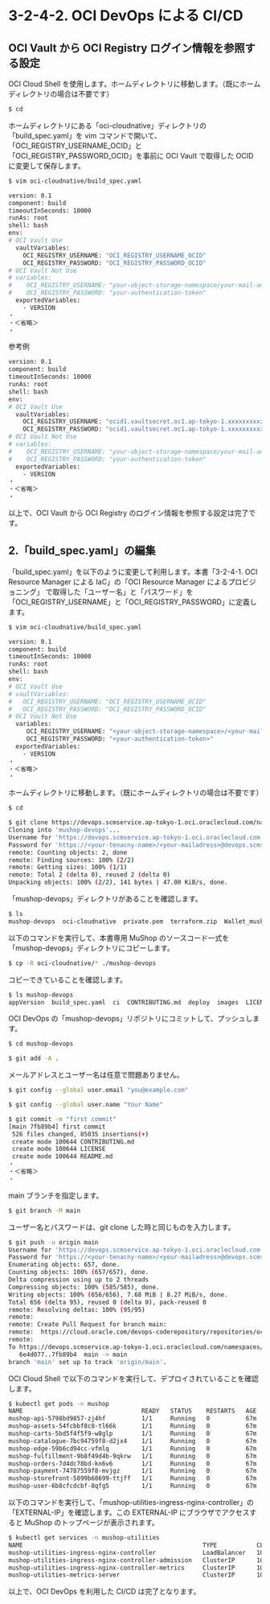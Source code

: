 # 3-2-4-2. OCI DevOps による CI/CD

## OCI Vault から OCI Registry ログイン情報を参照する設定

OCI Cloud Shell を使用します。ホームディレクトリに移動します。（既にホームディレクトリの場合は不要です）

```sh
$ cd
```

ホームディレクトリにある「oci-cloudnative」ディレクトリの「build_spec.yaml」を vim コマンドで開いて、「OCI_REGISTRY_USERNAME_OCID」と「OCI_REGISTRY_PASSWORD_OCID」を事前に OCI Vault で取得した OCID に変更して保存します。

```sh
$ vim oci-cloudnative/build_spec.yaml
```

```sh
version: 0.1
component: build
timeoutInSeconds: 10000
runAs: root
shell: bash
env:
# OCI Vault Use
  vaultVariables:
    OCI_REGISTRY_USERNAME: "OCI_REGISTRY_USERNAME_OCID"
    OCI_REGISTRY_PASSWORD: "OCI_REGISTRY_PASSWORD_OCID"
# OCI Vault Not Use
# variables:
#    OCI_REGISTRY_USERNAME: "your-object-storage-namespace/your-mail-address"
#    OCI_REGISTRY_PASSWORD: "your-authentication-token"
  exportedVariables:
    - VERSION
・
・＜省略＞
・
```

参考例
```sh
version: 0.1
component: build
timeoutInSeconds: 10000
runAs: root
shell: bash
env:
# OCI Vault Use
  vaultVariables:
    OCI_REGISTRY_USERNAME: "ocid1.vaultsecret.oc1.ap-tokyo-1.xxxxxxxxxx"
    OCI_REGISTRY_PASSWORD: "ocid1.vaultsecret.oc1.ap-tokyo-1.xxxxxxxxxx"
# OCI Vault Not Use
# variables:
#    OCI_REGISTRY_USERNAME: "your-object-storage-namespace/your-mail-address"
#    OCI_REGISTRY_PASSWORD: "your-authentication-token"
  exportedVariables:
    - VERSION
・
・＜省略＞
・
```

以上で、OCI Vault から OCI Registry のログイン情報を参照する設定は完了です。  

## 2.「build_spec.yaml」の編集

「build_spec.yaml」を以下のように変更して利用します。本書「3-2-4-1. OCI Resource Manager による IaC」の「OCI Resource Manager によるプロビジョニング」
で取得した「ユーザー名」と「パスワード」を「OCI_REGISTRY_USERNAME」と「OCI_REGISTRY_PASSWORD」に定義します。

```sh
$ vim oci-cloudnative/build_spec.yaml
```

```sh
version: 0.1
component: build
timeoutInSeconds: 10000
runAs: root
shell: bash
env:
# OCI Vault Use
# vaultVariables:
#   OCI_REGISTRY_USERNAME: "OCI_REGISTRY_USERNAME_OCID"
#   OCI_REGISTRY_PASSWORD: "OCI_REGISTRY_PASSWORD_OCID"
# OCI Vault Not Use
  variables:
     OCI_REGISTRY_USERNAME: "<your-object-storage-namespace>/<your-mail-address>"
     OCI_REGISTRY_PASSWORD: "<your-authentication-token>"
  exportedVariables:
    - VERSION
・
・＜省略＞
・
```

ホームディレクトリに移動します。（既にホームディレクトリの場合は不要です）

```sh
$ cd
```

```sh
$ git clone https://devops.scmservice.ap-tokyo-1.oci.oraclecloud.com/namespaces/<your-object-storage-namespace>/projects/mushop/repositories/mushop-devops
Cloning into 'mushop-devops'...
Username for 'https://devops.scmservice.ap-tokyo-1.oci.oraclecloud.com': <your-tenacny-name>/<your-mailadress>
Password for 'https://<your-tenacny-name>/<your-mailadress>@devops.scmservice.ap-tokyo-1.oci.oraclecloud.com': 
remote: Counting objects: 2, done
remote: Finding sources: 100% (2/2)
remote: Getting sizes: 100% (1/1)
remote: Total 2 (delta 0), reused 2 (delta 0)
Unpacking objects: 100% (2/2), 141 bytes | 47.00 KiB/s, done.
```

「mushop-devops」ディレクトリがあることを確認します。

```sh
$ ls
mushop-devops  oci-cloudnative  private.pem  terraform.zip  Wallet_mushopdb_atp  Wallet_mushopdb.zip
```

以下のコマンドを実行して、本書専用 MuShop のソースコード一式を「mushop-devops」ディレクトリにコピーします。

```sh
$ cp -R oci-cloudnative/* ./mushop-devops
```

コピーできていることを確認します。

```sh
$ ls mushop-devops
appVersion  build_spec.yaml  ci  CONTRIBUTING.md  deploy  images  LICENSE  README.md  src  THIRDPARTY.md
```

OCI DevOps の「mushop-devops」リポジトリにコミットして、プッシュします。

```sh
$ cd mushop-devops
```
```sh
$ git add -A .
```

メールアドレスとユーザー名は任意で問題ありません。

```sh
$ git config --global user.email "you@example.com"
```
```sh
$ git config --global user.name "Your Name"
```

```sh
$ git commit -m "first commit"
[main 7fb89b4] first commit
 526 files changed, 85035 insertions(+)
 create mode 100644 CONTRIBUTING.md
 create mode 100644 LICENSE
 create mode 100644 README.md
・
・＜省略＞
・
```

main ブランチを指定します。

```sh
$ git branch -M main
```

ユーザー名とパスワードは、git clone した時と同じものを入力します。

```sh
$ git push -u origin main
Username for 'https://devops.scmservice.ap-tokyo-1.oci.oraclecloud.com': <your-tenacny-name>/<your-mailadress>
Password for 'https://<your-tenacny-name>/<your-mailadress>@devops.scmservice.ap-tokyo-1.oci.oraclecloud.com': 
Enumerating objects: 657, done.
Counting objects: 100% (657/657), done.
Delta compression using up to 2 threads
Compressing objects: 100% (585/585), done.
Writing objects: 100% (656/656), 7.68 MiB | 8.27 MiB/s, done.
Total 656 (delta 95), reused 0 (delta 0), pack-reused 0
remote: Resolving deltas: 100% (95/95)
remote: 
remote: Create Pull Request for branch main:
remote:  https://cloud.oracle.com/devops-coderepository/repositories/ocid1.devopsrepository.oc1.ap-tokyo-1.xxxxxx/pull-requests?open=create-pull-request&branchName=main&region=ap-tokyo-1
remote: 
To https://devops.scmservice.ap-tokyo-1.oci.oraclecloud.com/namespaces/<your-object-storage-namespace>/projects/mushop/repositories/mushop-devops
   6e4d077..7fb89b4  main -> main
branch 'main' set up to track 'origin/main'.
```

OCI Cloud Shell で以下のコマンドを実行して、デプロイされていることを確認します。

```sh
$ kubectl get pods -n mushop
NAME                                 READY   STATUS    RESTARTS   AGE
mushop-api-5798bd9857-zj4hf          1/1     Running   0          67m
mushop-assets-54fcbbf8c8-tl66k       1/1     Running   0          67m
mushop-carts-5bd5f4f5f9-w8glp        1/1     Running   0          67m
mushop-catalogue-7bc94759f8-d2jx4    1/1     Running   0          67m
mushop-edge-59b6cd94cc-vfmlq         1/1     Running   0          67m
mushop-fulfillment-9b8f49d4b-9qkrw   1/1     Running   0          67m
mushop-orders-7d4dc78bd-kn6v6        1/1     Running   0          67m
mushop-payment-74787559f8-mvjgz      1/1     Running   0          67m
mushop-storefront-5899b68699-ttjff   1/1     Running   0          67m
mushop-user-6b8cfcdcbf-8qfg5         1/1     Running   0          67m
```

以下のコマンドを実行して、「mushop-utilities-ingress-nginx-controller」の「EXTERNAL-IP」を確認します。この EXTERNAL-IP にブラウザでアクセスすると MuShop のトップページが表示されます。

```sh
$ kubectl get services -n mushop-utilities
NAME                                                  TYPE           CLUSTER-IP     EXTERNAL-IP      PORT(S)                      AGE
mushop-utilities-ingress-nginx-controller             LoadBalancer   10.96.74.75    xxx.xxx.xxx.xxx   80:30685/TCP,443:30175/TCP   69m
mushop-utilities-ingress-nginx-controller-admission   ClusterIP      10.96.92.6     <none>           443/TCP                      69m
mushop-utilities-ingress-nginx-controller-metrics     ClusterIP      10.96.83.123   <none>           10254/TCP                    69m
mushop-utilities-metrics-server                       ClusterIP      10.96.242.76   <none>           443/TCP                      69m
```

以上で、OCI DevOps を利用した CI/CD は完了となります。